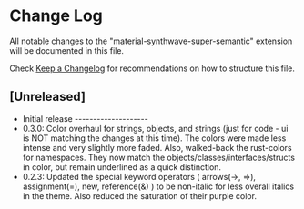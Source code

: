 # Change Log

All notable changes to the "material-synthwave-super-semantic" extension will be documented in this file.

Check [Keep a Changelog](http://keepachangelog.com/) for recommendations on how to structure this file.

## [Unreleased]

- Initial release --------------------
- 0.3.0: Color overhaul for strings, objects, and strings (just for code - ui is NOT matching the changes at this time). The colors were made less intense and very slightly more faded. Also, walked-back the rust-colors for namespaces. They now match the objects/classes/interfaces/structs in color, but remain underlined as a quick distinction.
- 0.2.3: Updated the special keyword operators ( arrows(->, =>), assignment(=), new, reference(&) ) to be non-italic for less overall italics in the theme. Also reduced the saturation of their purple color.
